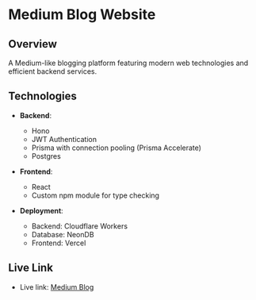 # Medium Blog Website

## Overview

A Medium-like blogging platform featuring modern web technologies and efficient backend services.

## Technologies

- **Backend**: 
  - Hono
  - JWT Authentication
  - Prisma with connection pooling (Prisma Accelerate)
  - Postgres

- **Frontend**: 
  - React
  - Custom npm module for type checking

- **Deployment**: 
  - Backend: Cloudflare Workers
  - Database: NeonDB
  - Frontend: Vercel

## Live Link

- Live link: [Medium Blog](https://medium-blog-sigma.vercel.app/signin)

